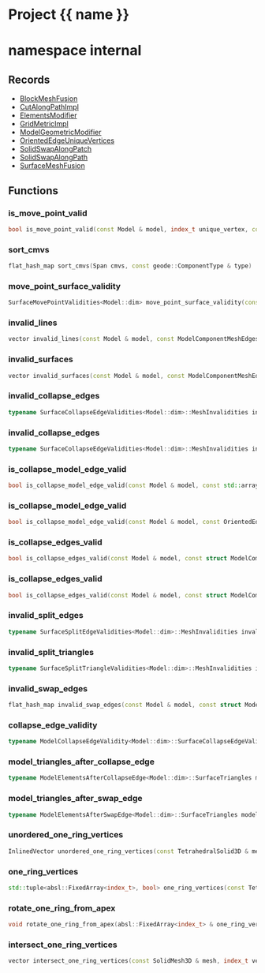 <script setup>
import {useRoute} from 'vitepress'
const {path} = useRoute()
const tokens = path.split('/')
const words = tokens[2].split('-');
for (let i = 0; i < words.length; i++) {
    words[i] = words[i].charAt(0).toUpperCase() + words[i].slice(1);
    words[i] = words[i].replace('geode', 'Geode')
}
const name = words.join('-');
</script>
# Project {{ name }}

# namespace internal



## Records

* [BlockMeshFusion](BlockMeshFusion.md)
* [CutAlongPathImpl](CutAlongPathImpl.md)
* [ElementsModifier](ElementsModifier.md)
* [GridMetricImpl](GridMetricImpl.md)
* [ModelGeometricModifier](ModelGeometricModifier.md)
* [OrientedEdgeUniqueVertices](OrientedEdgeUniqueVertices.md)
* [SolidSwapAlongPatch](SolidSwapAlongPatch.md)
* [SolidSwapAlongPath](SolidSwapAlongPath.md)
* [SurfaceMeshFusion](SurfaceMeshFusion.md)


## Functions

### is_move_point_valid

```cpp
bool is_move_point_valid(const Model & model, index_t unique_vertex, const Point<Model::dim> & point)
```


### sort_cmvs

```cpp
flat_hash_map sort_cmvs(Span cmvs, const geode::ComponentType & type)
```


### move_point_surface_validity

```cpp
SurfaceMovePointValidities<Model::dim> move_point_surface_validity(const Model & model, index_t unique_vertex, const Point<Model::dim> & point)
```


### invalid_lines

```cpp
vector invalid_lines(const Model & model, const ModelComponentMeshEdges & edges)
```


### invalid_surfaces

```cpp
vector invalid_surfaces(const Model & model, const ModelComponentMeshEdges & edges)
```


### invalid_collapse_edges

```cpp
typename SurfaceCollapseEdgeValidities<Model::dim>::MeshInvalidities invalid_collapse_edges(const Model & model, const struct ModelComponentMeshEdges::SurfaceEdges & surface_edges, const Point<Model::dim> & point)
```


### invalid_collapse_edges

```cpp
typename SurfaceCollapseEdgeValidities<Model::dim>::MeshInvalidities invalid_collapse_edges(const Model & model, const struct ModelComponentMeshEdges::SurfaceEdges & surface_edges, index_t unique_apex)
```


### is_collapse_model_edge_valid

```cpp
bool is_collapse_model_edge_valid(const Model & model, const std::array<index_t, 2> & edge_unique_vertices)
```


### is_collapse_model_edge_valid

```cpp
bool is_collapse_model_edge_valid(const Model & model, const OrientedEdgeUniqueVertices & unique_vertices)
```


### is_collapse_edges_valid

```cpp
bool is_collapse_edges_valid(const Model & model, const struct ModelComponentMeshEdges::SurfaceEdges & surface_edges, const Point<Model::dim> & point)
```


### is_collapse_edges_valid

```cpp
bool is_collapse_edges_valid(const Model & model, const struct ModelComponentMeshEdges::SurfaceEdges & surface_edges, index_t unique_apex)
```


### invalid_split_edges

```cpp
typename SurfaceSplitEdgeValidities<Model::dim>::MeshInvalidities invalid_split_edges(const Model & model, const struct ModelComponentMeshEdges::SurfaceEdges & surface_edges, const Point<Model::dim> & point)
```


### invalid_split_triangles

```cpp
typename SurfaceSplitTriangleValidities<Model::dim>::MeshInvalidities invalid_split_triangles(const Model & model, const struct ModelComponentMeshPolygons::SurfacePolygons & surface_polygons, const Point<Model::dim> & point)
```


### invalid_swap_edges

```cpp
flat_hash_map invalid_swap_edges(const Model & model, const struct ModelComponentMeshEdges::SurfaceEdges & surface_edges)
```


### collapse_edge_validity

```cpp
typename ModelCollapseEdgeValidity<Model::dim>::SurfaceCollapseEdgeValidities collapse_edge_validity(const Model & model, const struct ModelComponentMeshEdges::SurfaceEdges & surface_edges, const Point<Model::dim> & point)
```


### model_triangles_after_collapse_edge

```cpp
typename ModelElementsAfterCollapseEdge<Model::dim>::SurfaceTriangles model_triangles_after_collapse_edge(const Model & model, const struct ModelComponentMeshEdges::SurfaceEdges & surface_edges, const Point<Model::dim> & point)
```


### model_triangles_after_swap_edge

```cpp
typename ModelElementsAfterSwapEdge<Model::dim>::SurfaceTriangles model_triangles_after_swap_edge(const Model & model, const struct ModelComponentMeshEdges::SurfaceEdges & surface_edges)
```


### unordered_one_ring_vertices

```cpp
InlinedVector unordered_one_ring_vertices(const TetrahedralSolid3D & mesh, const std::array<index_t, 2> & edge_vertices, const PolyhedraAroundEdge & polyhedra)
```


### one_ring_vertices

```cpp
std::tuple<absl::FixedArray<index_t>, bool> one_ring_vertices(const TetrahedralSolid3D & mesh, const std::array<index_t, 2> & edge_vertices, const PolyhedraAroundEdge & polyhedra)
```


### rotate_one_ring_from_apex

```cpp
void rotate_one_ring_from_apex(absl::FixedArray<index_t> & one_ring_vertices, index_t apex)
```


### intersect_one_ring_vertices

```cpp
vector intersect_one_ring_vertices(const SolidMesh3D & mesh, index_t vertex0, index_t vertex1)
```




